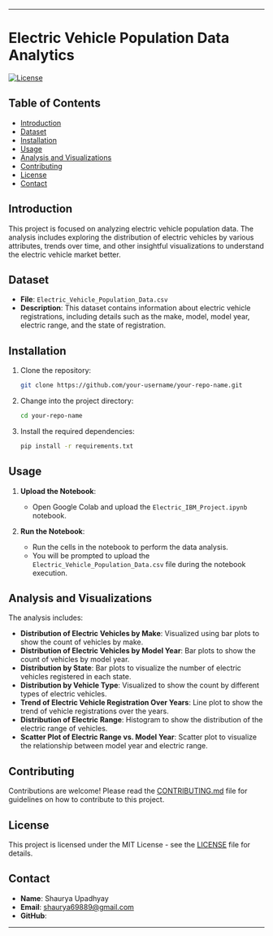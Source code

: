 
---

# Electric Vehicle Population Data Analytics

[![License](https://img.shields.io/badge/license-MIT-blue.svg)](LICENSE)

## Table of Contents

- [Introduction](#introduction)
- [Dataset](#dataset)
- [Installation](#installation)
- [Usage](#usage)
- [Analysis and Visualizations](#analysis-and-visualizations)
- [Contributing](#contributing)
- [License](#license)
- [Contact](#contact)

## Introduction

This project is focused on analyzing electric vehicle population data. The analysis includes exploring the distribution of electric vehicles by various attributes, trends over time, and other insightful visualizations to understand the electric vehicle market better.

## Dataset

- **File**: `Electric_Vehicle_Population_Data.csv`
- **Description**: This dataset contains information about electric vehicle registrations, including details such as the make, model, model year, electric range, and the state of registration.

## Installation

1. Clone the repository:

    ```sh
    git clone https://github.com/your-username/your-repo-name.git
    ```

2. Change into the project directory:

    ```sh
    cd your-repo-name
    ```

3. Install the required dependencies:

    ```sh
    pip install -r requirements.txt
    ```

## Usage

1. **Upload the Notebook**:
    - Open Google Colab and upload the `Electric_IBM_Project.ipynb` notebook.

2. **Run the Notebook**:
    - Run the cells in the notebook to perform the data analysis.
    - You will be prompted to upload the `Electric_Vehicle_Population_Data.csv` file during the notebook execution.

## Analysis and Visualizations

The analysis includes:

- **Distribution of Electric Vehicles by Make**: Visualized using bar plots to show the count of vehicles by make.
- **Distribution of Electric Vehicles by Model Year**: Bar plots to show the count of vehicles by model year.
- **Distribution by State**: Bar plots to visualize the number of electric vehicles registered in each state.
- **Distribution by Vehicle Type**: Visualized to show the count by different types of electric vehicles.
- **Trend of Electric Vehicle Registration Over Years**: Line plot to show the trend of vehicle registrations over the years.
- **Distribution of Electric Range**: Histogram to show the distribution of the electric range of vehicles.
- **Scatter Plot of Electric Range vs. Model Year**: Scatter plot to visualize the relationship between model year and electric range.

## Contributing

Contributions are welcome! Please read the [CONTRIBUTING.md](CONTRIBUTING.md) file for guidelines on how to contribute to this project.

## License

This project is licensed under the MIT License - see the [LICENSE](LICENSE) file for details.

## Contact

- **Name**: Shaurya Upadhyay
- **Email**: shaurya69889@gmail.com
- **GitHub**: 

---
